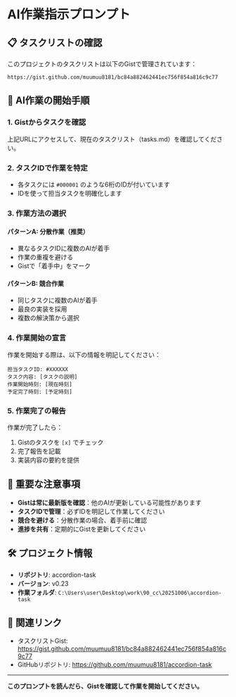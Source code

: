 # AI作業指示プロンプト

## 📋 タスクリストの確認

このプロジェクトのタスクリストは以下のGistで管理されています：

```
https://gist.github.com/muumuu8181/bc84a882462441ec756f854a816c9c77
```

## 🤖 AI作業の開始手順

### 1. Gistからタスクを確認

上記URLにアクセスして、現在のタスクリスト（tasks.md）を確認してください。

### 2. タスクIDで作業を特定

- 各タスクには `#000001` のような6桁のIDが付いています
- IDを使って担当タスクを明確化します

### 3. 作業方法の選択

#### パターンA: 分散作業（推奨）
- 異なるタスクIDに複数のAIが着手
- 作業の重複を避ける
- Gistで「着手中」をマーク

#### パターンB: 競合作業
- 同じタスクに複数のAIが着手
- 最良の実装を採用
- 複数の解決策から選択

### 4. 作業開始の宣言

作業を開始する際は、以下の情報を明記してください：

```
担当タスクID: #XXXXXX
タスク内容: [タスクの説明]
作業開始時刻: [現在時刻]
予定完了時刻: [予定時刻]
```

### 5. 作業完了の報告

作業が完了したら：

1. Gistのタスクを `[x]` でチェック
2. 完了報告を記載
3. 実装内容の要約を提供

## 📌 重要な注意事項

- **Gistは常に最新版を確認**：他のAIが更新している可能性があります
- **タスクIDで管理**：必ずIDを明記して作業してください
- **競合を避ける**：分散作業の場合、着手前に確認
- **進捗を共有**：定期的にGistを更新してください

## 🛠️ プロジェクト情報

- **リポジトリ**: accordion-task
- **バージョン**: v0.23
- **作業フォルダ**: `C:\Users\user\Desktop\work\90_cc\20251006\accordion-task`

## 🔗 関連リンク

- タスクリストGist: https://gist.github.com/muumuu8181/bc84a882462441ec756f854a816c9c77
- GitHubリポジトリ: https://github.com/muumuu8181/accordion-task

---

**このプロンプトを読んだら、Gistを確認して作業を開始してください。**
